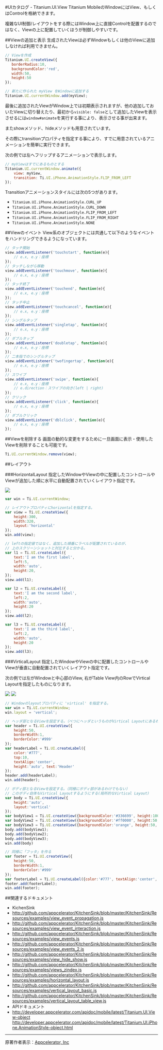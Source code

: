#UIカタログ - Titanium.UI.View
Titanium MobileのWindowにはView、もしくはControlを格納できます。

複雑なUI制御/レイアウトをする際にはWindow上に直接Controlを配置するのではなく、Viewの上に配置していくほうが制御しやすいです。

##Viewの追加と表示
生成されたViewは必ずWindowもしくは他のViewに追加しなければ利用できません。

```JavaScript
// Viewを作成
Titanium.UI.createView({
   borderRadius:10,
   backgroundColor:'red',
   width:50,
   height:50
});

// 新たに作られた myView をWindowに追加する
Titanium.UI.currentWindow.add(myView);
```

最後に追加されたViewがWindow上では初期表示されますが、他の追加しておいたViewに切り替えたり、最初から`visible: false`として追加したViewを表示させるには`window#animate`を実行する事により、表示させる事が出来ます。

またshowメソッド、hideメソッドも用意されています。

その際にtransitionプロパティを指定する事により、すでに用意されているアニメーションを簡単に実行できます。

次の例では左へフリップするアニメーションで表示します。

```JavaScript
// myViewはすでにあるものとする
Titanium.UI.currentWindow.animate({
    view: myView,
    transition: Ti.UI.iPhone.AnimationStyle.FLIP_FROM_LEFT
});
```

Transitionアニメーションスタイルには次の5つがあります。

 * `Titanium.UI.iPhone.AnimationStyle.CURL_UP`
 * `Titanium.UI.iPhone.AnimationStyle.CURL_DOWN`
 * `Titanium.UI.iPhone.AnimationStyle.FLIP_FROM_LEFT`
 * `Titanium.UI.iPhone.AnimationStyle.FLIP_FROM_RIGHT`
 * `Titanium.UI.iPhone.AnimationStyle.NONE`

##Viewのイベント
View系のオブジェクトには共通して以下のようなイベントをハンドリングできるようになっています。

```JavaScript
// タッチ開始
view.addEventListener('touchstart', function(e){
    // e.x, e.y：座標
});
// タッチしながら移動
view.addEventListener('touchmove', function(e){
    // e.x, e.y：座標
});
// タッチ終了
view.addEventListener('touchend', function(e){
    // e.x, e.y：座標
});
// タッチ中止
view.addEventListener('touchcancel', function(e){
    // e.x, e.y：座標
});
// シングルタップ
view.addEventListener('singletap', function(e){
    // e.x, e.y：座標
});
// ダブルタップ
view.addEventListener('doubletap', function(e){
    // e.x, e.y：座標
});
// 二本指でのシングルタップ
view.addEventListener('twofingertap', function(e){
    // e.x, e.y：座標
});
// スワイプ
view.addEventListener('swipe', function(e){
    // e.x, e.y：座標
    // e.direction：スワイプの向き(left | right)
});
// クリック
view.addEventListener('click', function(e){
    // e.x, e.y：座標
});
// ダブルクリック
view.addEventListener('dblclick', function(e){
    // e.x, e.y：座標
});
```

##Viewを削除する
画面の動的な変更をするために一旦画面に表示・使用したViewを削除することも可能です。

```JavaScript
Ti.UI.currentWindow.remove(view);
```

##レイアウト

###HorizontalLayout
指定したWindowやViewの中に配置したコントロールやViewが追加した順に水平に自動配置されていくレイアウト指定です。 

![](http://img.f.hatena.ne.jp/images/fotolife/d/donayama/20101031/20101031181903.png)

```JavaScript
var win = Ti.UI.currentWindow;

// レイアウトプロパティにhorizontalを指定する。
var view = Ti.UI.createView({
    height:300,
    width:320,
    layout:'horizontal'
});
win.add(view);

// leftの指定値ではなく、追加した順番にラベルが配置されているのが、
// 上のスクリーンショットと対比すると分かる。
var l1 = Ti.UI.createLabel({
    text:'I am the first label',
    left:5,
    width:'auto',
    height:20,
});
view.add(l1);

var l2 = Ti.UI.createLabel({
    text:'I am the second label',
    left:2,
    width:'auto',
    height:20
});
view.add(l2);

var l3 = Ti.UI.createLabel({
    text:'I am the third label',
    left:2,
    width:'auto',
    height:20
});
view.add(l3);
```

###VirticalLayout
指定したWindowやViewの中に配置したコントロールやViewが垂直に自動配置されていくレイアウト指定です。

次の例では左がWindowと中心部のVIew, 右がTable View内のRowでVirtical Layoutを指定したものになります。

![](http://f.hatena.ne.jp/images/fotolife/d/donayama/20100310/20100310035013.png)
![](http://f.hatena.ne.jp/images/fotolife/d/donayama/20100310/20100310035014.png)

```JavaScript
// Windowのlayoutプロパティに 'virtical' を指定する。
var win = Ti.UI.currentWindow;
win.layout = 'vertical';

// ヘッダ部となるViewを設定する。（べつにヘッダというものがVirtical Layoutにあるわけではない）
var header = Ti.UI.createView({
    height:50,
    borderWidth:1,
    borderColor:'#999'
});
var headerLabel = Ti.UI.createLabel({
    color:'#777',
    top:10,
    textAlign:'center', 
    height:'auto', text:'Header'
});
header.add(headerLabel);
win.add(header);

// ボディ部となるViewを設定する。（同様にボディ部があるわけでもない）
// このボディ自体もVirtical Layoutするようにする(局所的なVirtical Layout)
var body = Ti.UI.createView({
    height:'auto', 
    layout:'vertical'
});
var bodyView1 = Ti.UI.createView({backgroundColor:'#336699', height:100, left:10, right:10});
var bodyView2 = Ti.UI.createView({backgroundColor:'#ff0000', height:50, left:10, right:10, top:10});
var bodyView3 = Ti.UI.createView({backgroundColor:'orange', height:50, left:10, right:10, top:10});
body.add(bodyView1);
body.add(bodyView2);
body.add(bodyView3);
win.add(body)

// 同様に「フッタ」を作る
var footer = Ti.UI.createView({
    height:50,
    borderWidth:1,
    borderColor:'#999'
});
var footerLabel = Ti.UI.createLabel({color:'#777', textAlign:'center', height:'auto', text:'Footer'});
footer.add(footerLabel);
win.add(footer);
```

##関連するドキュメント
 * KichenSink
  * http://github.com/appcelerator/KitchenSink/blob/master/KitchenSink/Resources/examples/view_event_propagation.js
  * http://github.com/appcelerator/KitchenSink/blob/master/KitchenSink/Resources/examples/view_event_interaction.js
  * http://github.com/appcelerator/KitchenSink/blob/master/KitchenSink/Resources/examples/view_events.js
  * http://github.com/appcelerator/KitchenSink/blob/master/KitchenSink/Resources/examples/view_events_2.js
  * http://github.com/appcelerator/KitchenSink/blob/master/KitchenSink/Resources/examples/view_hide_show.js
  * http://github.com/appcelerator/KitchenSink/blob/master/KitchenSink/Resources/examples/views_zindex.js
  * http://github.com/appcelerator/KitchenSink/blob/master/KitchenSink/Resources/examples/horizontal_layout.js
  * http://github.com/appcelerator/KitchenSink/blob/master/KitchenSink/Resources/examples/vertical_layout_basic.js
  * http://github.com/appcelerator/KitchenSink/blob/master/KitchenSink/Resources/examples/vertical_layout_table_view.js
 * APIドキュメント
  * http://developer.appcelerator.com/apidoc/mobile/latest/Titanium.UI.View-object
http://developer.appcelerator.com/apidoc/mobile/latest/Titanium.UI.iPhone.AnimationStyle-object.html

----
原著作者表示：[Appcelerator, Inc](http://www.appcelerator.com/ )

